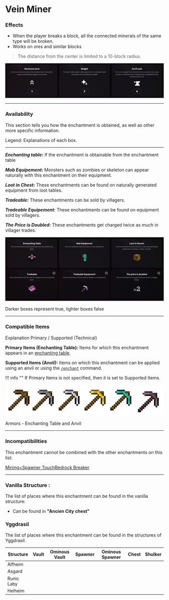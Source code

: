 # Vein Miner
### Effects
*   When the player breaks a block, all the connected minerals of the same type will be broken.
*   Works on ores and similar blocks

> The distance from the center is limited to a 10-block radius.

![](/images/voxel/enchantment/tools-enchantment/image_1756618428053_346.png)

* * *

### Availability

This section tells you how the enchantment is obtained, as well as other more specific information.

Legend: Explanations of each box.[](#legend-explanations-of-each-box)

* * *

_**Enchanting table:**_ If the enchantment is obtainable from the enchantment table

_**Mob Equipement:**_ Monsters such as zombies or skeleton can appear naturally with this enchantment on their equipment.

_**Loot in Chest:**_ These enchantments can be found on naturally generated equipment from loot tables.

_**Tradeable:**_ These enchantments can be sold by villagers.

_**Tradeable Equipement:**_ These enchantments can be found on equipment sold by villagers.

_**The Price is Doubled:**_ These enchantments get charged twice as much in villager trades.

![](/images/voxel/enchantment/tools-enchantment/image_1756618428053_776.png)

Darker boxes represent true, lighter boxes false

* * *

### Compatible Items
Explanation Primary / Supported (Technical)[](#explanation-primary-supported-technical)

**Primary Items (Enchanting Table):** Items for which this enchantment appears in an [enchanting table](https://minecraft.wiki/w/Enchanting_table).

**Supported Items (Anvil):** Items on which this enchantment can be applied using an anvil or using the [`/enchant`](https://minecraft.wiki/w/Commands/enchant) command.

!!! info ""
    If Primary Items is not specified, then it is set to Supported Items.

![](/images/voxel/enchantment/tools-enchantment/image_1756618428053_685.png)

Armors - Enchanting Table and Anvil

* * *

### Incompatibilities

This enchantment cannot be combined with the other enchantments on this list:

[Mining+](/external/neoenchants/enchantment/tools-enchantment/mining+)[Spawner Touch](/external/neoenchants/enchantment/tools-enchantment/spawner-touch)[Bedrock Breaker](/external/neoenchants/enchantment/tools-enchantment/bedrock-breaker)

* * *

### Vanilla Structure :

The list of places where this enchantment can be found in the vanilla structure:

*   Can be found in **"Ancien City chest"**
### Yggdrasil

The list of places where this enchantment can be found in the structures of Yggdrasil.

| Structure | Vault | Ominous Vault | Spawner | Ominous Spawner | Chest | Shulker |
| --- | --- | --- | --- | --- | --- | --- |
| Alfheim |  |  |  |  |  |  |
| Asgard |  |  |  |  |  |  |
| Runic Laby |  |  |  |  |  |  |
| Helheim |  |  |  |  |  |  |